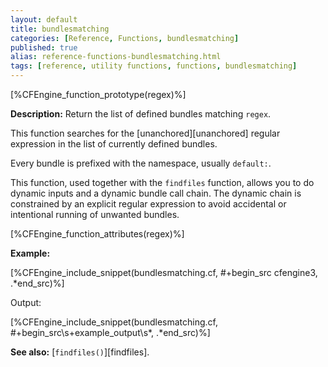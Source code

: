 ```yaml
---
layout: default
title: bundlesmatching
categories: [Reference, Functions, bundlesmatching]
published: true
alias: reference-functions-bundlesmatching.html
tags: [reference, utility functions, functions, bundlesmatching]
---
```


[%CFEngine_function_prototype(regex)%]

**Description:** Return the list of defined bundles matching `regex`.

This function searches for the [unanchored][unanchored] regular expression in 
the list of currently defined bundles.

Every bundle is prefixed with the namespace, usually `default:`.

This function, used together with the `findfiles` function, allows you
to do dynamic inputs and a dynamic bundle call chain.  The dynamic
chain is constrained by an explicit regular expression to avoid
accidental or intentional running of unwanted bundles.

[%CFEngine_function_attributes(regex)%]

**Example:**


[%CFEngine_include_snippet(bundlesmatching.cf, #\+begin_src cfengine3, .*end_src)%]

Output:

[%CFEngine_include_snippet(bundlesmatching.cf, #\+begin_src\s+example_output\s*, .*end_src)%]

**See also:** [`findfiles()`][findfiles].
